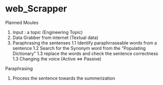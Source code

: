 # web_Scrapper

Planned Moules

1. Input : a topic (Engineering Topic)
2. Data Grabber from internet (Textual data)
3. Paraphrasing the sentenses
    1.1 Identify paraphrraseable words from a sentence
    1.2 Search for the Synonym word from the "Populating Dictionary"
    1.3 replace the words and check the sentence correctness
    1.3 Changing the voice (Active <=> Passive)

Paraphrasing

1. Process the sentence towards the summerization
